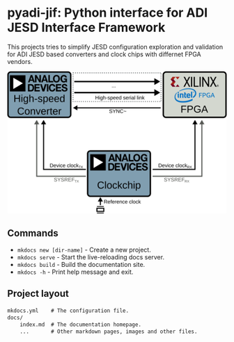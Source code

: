 # pyadi-jif: Python interface for ADI JESD Interface Framework

This projects tries to simplify JESD configuration exploration and validation for ADI JESD based converters and clock chips with differnet FPGA vendors.

![Screenshot](imgs/jesd_basic.png)

## Commands

* `mkdocs new [dir-name]` - Create a new project.
* `mkdocs serve` - Start the live-reloading docs server.
* `mkdocs build` - Build the documentation site.
* `mkdocs -h` - Print help message and exit.

## Project layout

    mkdocs.yml    # The configuration file.
    docs/
        index.md  # The documentation homepage.
        ...       # Other markdown pages, images and other files.
